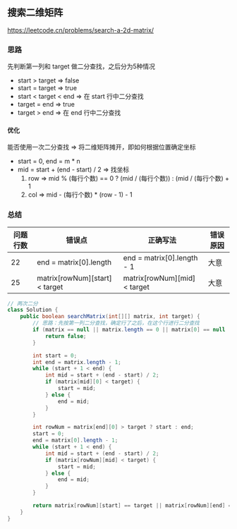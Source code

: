 ## 搜索二维矩阵

<https://leetcode.cn/problems/search-a-2d-matrix/>

### 思路

先判断第一列和 target 做二分查找，之后分为5种情况

- start > target => false
- start = target => true
- start < target < end => 在 start 行中二分查找
- target = end => true
- target > end => 在 end 行中二分查找

#### 优化

能否使用一次二分查找 => 将二维矩阵摊开，即如何根据位置确定坐标

- start = 0, end = m * n
- mid = start + (end - start) / 2 => 找坐标
    1. row => mid % (每行个数) == 0 ? (mid / (每行个数)) : (mid / (每行个数) + 1
    2. col => mid - (每行个数) * (row - 1) - 1

### 总结

| 问题行数 | 错误点                            | 正确写法                         | 错误原因 |
|------|--------------------------------|------------------------------|------|
| 22   | end = matrix[0].length         | end = matrix[0].length - 1   | 大意   |
| 25   | matrix[rowNum][start] < target | matrix[rowNum][mid] < target | 大意   |

```java
// 两次二分
class Solution {
    public boolean searchMatrix(int[][] matrix, int target) {
        // 思路：先按第一列二分查找，确定行了之后，在这个行进行二分查找
        if (matrix == null || matrix.length == 0 || matrix[0] == null || matrix[0].length == 0) {
            return false;
        }

        int start = 0;
        int end = matrix.length - 1;
        while (start + 1 < end) {
            int mid = start + (end - start) / 2;
            if (matrix[mid][0] < target) {
                start = mid;
            } else {
                end = mid;
            }
        }

        int rowNum = matrix[end][0] > target ? start : end;
        start = 0;
        end = matrix[0].length - 1;
        while (start + 1 < end) {
            int mid = start + (end - start) / 2;
            if (matrix[rowNum][mid] < target) {
                start = mid;
            } else {
                end = mid;
            }
        }

        return matrix[rowNum][start] == target || matrix[rowNum][end] == target;
    }
}
```
